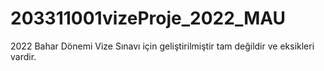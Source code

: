 # 203311001vizeProje_2022_MAU
2022 Bahar Dönemi Vize Sınavı için geliştirilmiştir  tam değildir ve eksikleri vardir.
